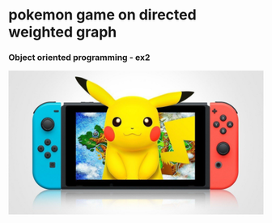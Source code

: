# pokemon game on directed weighted graph
### Object oriented programming - ex2
<img src= "images/p1.jpg" width=750 hight=100>







